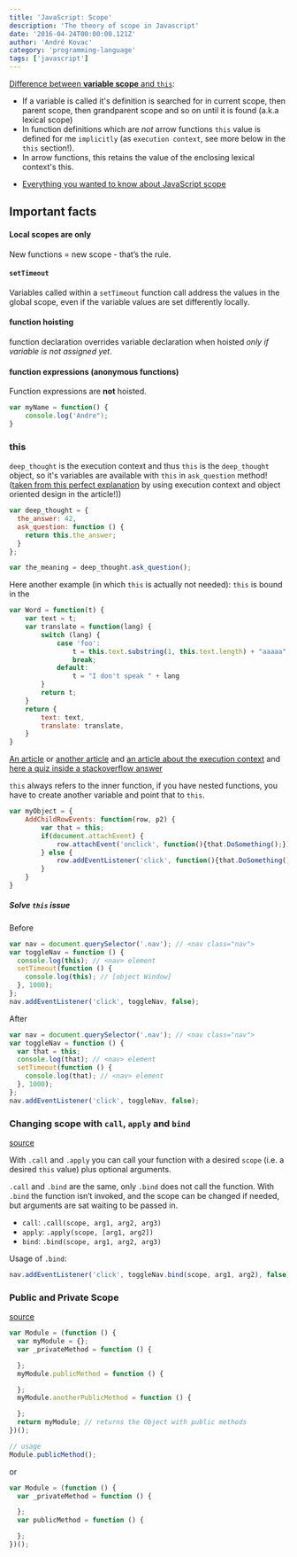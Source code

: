 ```yaml
---
title: 'JavaScript: Scope'
description: 'The theory of scope in Javascript'
date: '2016-04-24T00:00:00.121Z'
author: 'André Kovac'
category: 'programming-language'
tags: ['javascript']
---
```


[Difference between **variable scope** and `this`](https://stackoverflow.com/questions/34696686/what-is-lexical-this#answer-41727513):

* If a variable is called it's definition is searched for in current scope, then parent scope, then grandparent scope and so on until it is found (a.k.a lexical scope)
* In function definitions which are *not* arrow functions `this` value is defined for me `implicitly` (as `execution context`, see more below in the `this` section!).
* In arrow functions, this retains the value  of the enclosing lexical context's this.

- [Everything you wanted to know about JavaScript scope](https://toddmotto.com/everything-you-wanted-to-know-about-javascript-scope/)

## Important facts

#### Local scopes are only

New functions = new scope - that’s the rule.

#### `setTimeout`

Variables called within a `setTimeout` function call address the values in the global scope, even if the variable values are set differently locally.

#### function hoisting

function declaration overrides variable declaration when hoisted *only if variable is not assigned yet*.

#### function expressions (anonymous functions)

Function expressions are **not** hoisted.

```js
var myName = function() {
	console.log('Andre");
}
```

### this

`deep_thought` is the execution context and thus `this` is the `deep_thought` object, so it's variables are available with `this` in `ask_question` method! ([taken from this perfect explanation](http://web.archive.org/web/20110725013125/http://www.digital-web.com/articles/scope_in_javascript/) by using execution context and object oriented design in the article!))

```js
var deep_thought = {
  the_answer: 42,
  ask_question: function () {
    return this.the_answer;
  }
};

var the_meaning = deep_thought.ask_question();
```

Here another example (in which `this` is actually not needed): `this` is bound in the

```js
var Word = function(t) {
	var text = t;
	var translate = function(lang) {
		switch (lang) {
			case 'foo':
				t = this.text.substring(1, this.text.length) + "aaaaa";
				break;
			default:
				t = "I don't speak " + lang
		}
		return t;
	}
	return {
		text: text,
		translate: translate,
	}
}
```

[An article](http://stackoverflow.com/questions/346015/javascript-closures-and-this) or [another article](https://toddmotto.com/everything-you-wanted-to-know-about-javascript-scope/) and [an article about the execution context](http://davidshariff.com/blog/what-is-the-execution-context-in-javascript/) and [here a quiz inside a stackoverflow answer](https://stackoverflow.com/questions/3127429/how-does-the-this-keyword-work?utm_medium=organic&utm_source=google_rich_qa&utm_campaign=google_rich_qa#answer-3127440)

`this` always refers to the inner function, if you have nested functions, you have to create another variable and point that to `this`.

```js
var myObject = {
    AddChildRowEvents: function(row, p2) {
        var that = this;
        if(document.attachEvent) {
            row.attachEvent('onclick', function(){that.DoSomething();});
        } else {
            row.addEventListener('click', function(){that.DoSomething();}, false);
        }
    }
}
```

##### Solve `this` issue

Before

```js
var nav = document.querySelector('.nav'); // <nav class="nav">
var toggleNav = function () {
  console.log(this); // <nav> element
  setTimeout(function () {
    console.log(this); // [object Window]
  }, 1000);
};
nav.addEventListener('click', toggleNav, false);
```

After

```js
var nav = document.querySelector('.nav'); // <nav class="nav">
var toggleNav = function () {
  var that = this;
  console.log(that); // <nav> element
  setTimeout(function () {
    console.log(that); // <nav> element
  }, 1000);
};
nav.addEventListener('click', toggleNav, false);
```


### Changing scope with `call`, `apply` and `bind`

[source](https://toddmotto.com/everything-you-wanted-to-know-about-javascript-scope/)

With `.call` and `.apply` you can call your function with a desired `scope` (i.e. a desired `this` value) plus optional arguments.

`.call` and `.bind` are the same, only `.bind` does not call the function. With `.bind` the function isn’t invoked, and the scope can be changed if needed, but arguments are sat waiting to be passed in.

* `call`: `.call(scope, arg1, arg2, arg3)`
* `apply`: `.apply(scope, [arg1, arg2])`
* `bind`: `.bind(scope, arg1, arg2, arg3)`


Usage of `.bind`:

```js
nav.addEventListener('click', toggleNav.bind(scope, arg1, arg2), false);
```

### Public and Private Scope

[source](https://toddmotto.com/everything-you-wanted-to-know-about-javascript-scope/)

```js
var Module = (function () {
  var myModule = {};
  var _privateMethod = function () {

  };
  myModule.publicMethod = function () {

  };
  myModule.anotherPublicMethod = function () {

  };
  return myModule; // returns the Object with public methods
})();

// usage
Module.publicMethod();
```

or

```js
var Module = (function () {
  var _privateMethod = function () {

  };
  var publicMethod = function () {

  };
})();
```
